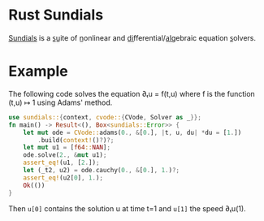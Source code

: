 Rust Sundials
=============

[Sundials][] is a s̲u̲ite of n̲onlinear and d̲i̲fferential/a̲l̲gebraic
equation s̲olvers.


# Example

The following code solves the equation ∂ₜu = f(t,u) where f is the
function (t,u) ↦ 1 using Adams' method.

```rust
use sundials::{context, cvode::{CVode, Solver as _}};
fn main() -> Result<(), Box<sundials::Error>> {
    let mut ode = CVode::adams(0., &[0.], |t, u, du| *du = [1.])
        .build(context!()?)?;
    let mut u1 = [f64::NAN];
    ode.solve(2., &mut u1);
    assert_eq!(u1, [2.]);
    let (_t2, u2) = ode.cauchy(0., &[0.], 1.)?;
    assert_eq!(u2[0], 1.);
    Ok(())
}
```

Then `u[0]` contains the solution u at time t=1 and `u[1]` the
speed ∂ₜu(1).


[Sundials]: https://computing.llnl.gov/projects/sundials
